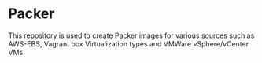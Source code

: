 # Packer
This repository is used to create Packer images for various sources such as AWS-EBS, Vagrant box Virtualization types and VMWare vSphere/vCenter VMs
